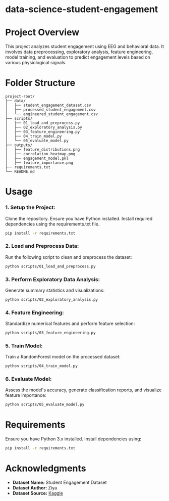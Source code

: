 # data-science-student-engagement

# Project Overview
This project analyzes student engagement using EEG and behavioral data. It involves data preprocessing, exploratory analysis, feature engineering, model training, and evaluation to predict engagement levels based on various physiological signals.

# Folder Structure
```
project-root/
├── data/
│   ├── student_engagement_dataset.csv
│   ├── processed_student_engagement.csv
│   └── engineered_student_engagement.csv
├── scripts/
│   ├── 01_load_and_preprocess.py
│   ├── 02_exploratory_analysis.py
│   ├── 03_feature_engineering.py
│   ├── 04_train_model.py
│   └── 05_evaluate_model.py
├── outputs/
│   ├── feature_distributions.png
│   ├── correlation_heatmap.png
│   ├── engagement_model.pkl
│   ├── feature_importance.png
├── requirements.txt
└── README.md
```

# Usage
### 1. Setup the Project:
Clone the repository.
Ensure you have Python installed.
Install required dependencies using the requirements.txt file.
```bash
pip install -r requirements.txt
```

### 2. Load and Preprocess Data:
Run the following script to clean and preprocess the dataset:
```bash
python scripts/01_load_and_preprocess.py
```

### 3. Perform Exploratory Data Analysis:
Generate summary statistics and visualizations:
```bash
python scripts/02_exploratory_analysis.py
```

### 4. Feature Engineering:
Standardize numerical features and perform feature selection:
```bash
python scripts/03_feature_engineering.py
```

### 5. Train Model:
Train a RandomForest model on the processed dataset:
```bash
python scripts/04_train_model.py
```

### 6. Evaluate Model:
Assess the model's accuracy, generate classification reports, and visualize feature importance:
```bash
python scripts/05_evaluate_model.py
```

# Requirements
Ensure you have Python 3.x installed. Install dependencies using:
```bash
pip install -r requirements.txt
```

# Acknowledgments
- **Dataset Name:** Student Engagement Dataset  
- **Dataset Author:** Ziya  
- **Dataset Source:** [Kaggle](https://www.kaggle.com/datasets/ziya07/student-engagement-dataset-using-eeg)  